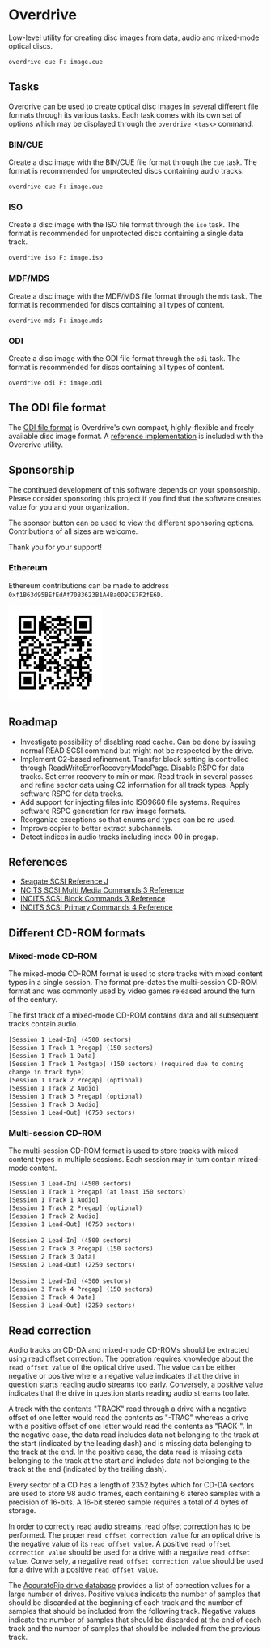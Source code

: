 # Overdrive

Low-level utility for creating disc images from data, audio and mixed-mode optical discs.

```
overdrive cue F: image.cue
```

## Tasks

Overdrive can be used to create optical disc images in several different file formats through its various tasks. Each task comes with its own set of options which may be displayed through the `overdrive <task>` command.

### BIN/CUE

Create a disc image with the BIN/CUE file format through the `cue` task. The format is recommended for unprotected discs containing audio tracks.

```
overdrive cue F: image.cue
```

### ISO

Create a disc image with the ISO file format through the `iso` task. The format is recommended for unprotected discs containing a single data track.

```
overdrive iso F: image.iso
```

### MDF/MDS

Create a disc image with the MDF/MDS file format through the `mds` task. The format is recommended for discs containing all types of content.

```
overdrive mds F: image.mds
```

### ODI

Create a disc image with the ODI file format through the `odi` task. The format is recommended for discs containing all types of content.

```
overdrive odi F: image.odi
```

## The ODI file format

The [ODI file format](./odi.md) is Overdrive's own compact, highly-flexible and freely available disc image format. A [reference implementation](./source/lib/odi.h) is included with the Overdrive utility.

## Sponsorship

The continued development of this software depends on your sponsorship. Please consider sponsoring this project if you find that the software creates value for you and your organization.

The sponsor button can be used to view the different sponsoring options. Contributions of all sizes are welcome.

Thank you for your support!

### Ethereum

Ethereum contributions can be made to address `0xf1B63d95BEfEdAf70B3623B1A4Ba0D9CE7F2fE6D`.

![](./eth.png)

## Roadmap

* Investigate possibility of disabling read cache.
	Can be done by issuing normal READ SCSI command but might not be respected by the drive.
* Implement C2-based refinement.
	Transfer block setting is controlled through ReadWriteErrorRecoveryModePage.
	Disable RSPC for data tracks.
	Set error recovery to min or max.
	Read track in several passes and refine sector data using C2 information for all track types.
	Apply software RSPC for data tracks.
* Add support for injecting files into ISO9660 file systems.
	Requires software RSPC generation for raw image formats.
* Reorganize exceptions so that enums and types can be re-used.
* Improve copier to better extract subchannels.
* Detect indices in audio tracks including index 00 in pregap.

## References

* [Seagate SCSI Reference J](https://www.seagate.com/files/staticfiles/support/docs/manual/Interface%20manuals/100293068j.pdf)
* [NCITS SCSI Multi Media Commands 3 Reference](https://www.13thmonkey.org/documentation/SCSI/mmc3r10g.pdf)
* [INCITS SCSI Block Commands 3 Reference](https://www.t10.org/ftp/t10/document.05/05-344r0.pdf)
* [INCITS SCSI Primary Commands 4 Reference](https://dn790004.ca.archive.org/0/items/SCSISpecificationDocumentsSCSIDocuments/SCSI%20Primary%20Commands/SCSI%20Primary%20Commands%204%20rev%2016.pdf)

## Different CD-ROM formats

### Mixed-mode CD-ROM

The mixed-mode CD-ROM format is used to store tracks with mixed content types in a single session. The format pre-dates the multi-session CD-ROM format and was commonly used by video games released around the turn of the century.

The first track of a mixed-mode CD-ROM contains data and all subsequent tracks contain audio.

```
[Session 1 Lead-In] (4500 sectors)
[Session 1 Track 1 Pregap] (150 sectors)
[Session 1 Track 1 Data]
[Session 1 Track 1 Postgap] (150 sectors) (required due to coming change in track type)
[Session 1 Track 2 Pregap] (optional)
[Session 1 Track 2 Audio]
[Session 1 Track 3 Pregap] (optional)
[Session 1 Track 3 Audio]
[Session 1 Lead-Out] (6750 sectors)
```

### Multi-session CD-ROM

The multi-session CD-ROM format is used to store tracks with mixed content types in multiple sessions. Each session may in turn contain mixed-mode content.

```
[Session 1 Lead-In] (4500 sectors)
[Session 1 Track 1 Pregap] (at least 150 sectors)
[Session 1 Track 1 Audio]
[Session 1 Track 2 Pregap] (optional)
[Session 1 Track 2 Audio]
[Session 1 Lead-Out] (6750 sectors)

[Session 2 Lead-In] (4500 sectors)
[Session 2 Track 3 Pregap] (150 sectors)
[Session 2 Track 3 Data]
[Session 2 Lead-Out] (2250 sectors)

[Session 3 Lead-In] (4500 sectors)
[Session 3 Track 4 Pregap] (150 sectors)
[Session 3 Track 4 Data]
[Session 3 Lead-Out] (2250 sectors)
```

## Read correction

Audio tracks on CD-DA and mixed-mode CD-ROMs should be extracted using read offset correction. The operation requires knowledge about the `read offset value` of the optical drive used. The value can be either negative or positive where a negative value indicates that the drive in question starts reading audio streams too early. Conversely, a positive value indicates that the drive in question starts reading audio streams too late.

A track with the contents "TRACK" read through a drive with a negative offset of one letter would read the contents as "-TRAC" whereas a drive with a positive offset of one letter would read the contents as "RACK-". In the negative case, the data read includes data not belonging to the track at the start (indicated by the leading dash) and is missing data belonging to the track at the end. In the positive case, the data read is missing data belonging to the track at the start and includes data not belonging to the track at the end (indicated by the trailing dash).

Every sector of a CD has a length of 2352 bytes which for CD-DA sectors are used to store 98 audio frames, each containing 6 stereo samples with a precision of 16-bits. A 16-bit stereo sample requires a total of 4 bytes of storage.

In order to correctly read audio streams, read offset correction has to be performed. The proper `read offset correction value` for an optical drive is the negative value of its `read offset value`. A positive `read offset correction value` should be used for a drive with a negative `read offset value`. Conversely, a negative `read offset correction value` should be used for a drive with a positive `read offset value`.

The [AccurateRip drive database](https://www.accuraterip.com/driveoffsets.htm) provides a list of correction values for a large number of drives. Positive values indicate the number of samples that should be discarded at the beginning of each track and the number of samples that should be included from the following track. Negative values indicate the number of samples that should be discarded at the end of each track and the number of samples that should be included from the previous track.
